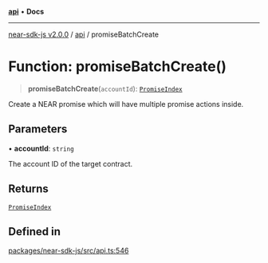 [**api**](../README.md) • **Docs**

***

[near-sdk-js v2.0.0](../../packages.md) / [api](../README.md) / promiseBatchCreate

# Function: promiseBatchCreate()

> **promiseBatchCreate**(`accountId`): [`PromiseIndex`](../../utils/type-aliases/PromiseIndex.md)

Create a NEAR promise which will have multiple promise actions inside.

## Parameters

• **accountId**: `string`

The account ID of the target contract.

## Returns

[`PromiseIndex`](../../utils/type-aliases/PromiseIndex.md)

## Defined in

[packages/near-sdk-js/src/api.ts:546](https://github.com/dim-daskalov/near-sdk-js/blob/8b4bf28d95f283732af5cb570c813f27cd93f7e4/packages/near-sdk-js/src/api.ts#L546)
